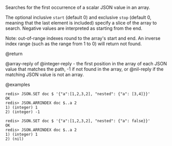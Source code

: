 Searches for the first occurrence of a scalar JSON value in an array.

The optional inclusive `start` (default 0) and exclusive `stop` (default 0, meaning that the last element is included) specify a slice of the array to search.
Negative values are interpreted as starting from the end.


Note: out-of-range indexes round to the array's start and end. An inverse index range (such as the range from 1 to 0) will return not found.

@return

@array-reply of @integer-reply - the first position in the array of each JSON value that matches the path, -1 if not found in the array, or @nil-reply if the matching JSON value is not an array.

@examples

```
redis> JSON.SET doc $ '{"a":[1,2,3,2], "nested": {"a": [3,4]}}'
OK
redis> JSON.ARRINDEX doc $..a 2
1) (integer) 1
2) (integer) -1
```

```
redis> JSON.SET doc $ '{"a":[1,2,3,2], "nested": {"a": false}}'
OK
redis> JSON.ARRINDEX doc $..a 2
1) (integer) 1
2) (nil)
```
